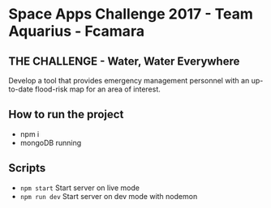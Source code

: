 # Space Apps Challenge 2017 - Team Aquarius - Fcamara

## THE CHALLENGE - Water, Water Everywhere
Develop a tool that provides emergency management personnel with an up-to-date flood-risk map for an area of interest.

## How to run the project
* npm i
* mongoDB running


## Scripts
* `npm start` Start server on live mode
* `npm run dev` Start server on dev mode with nodemon

